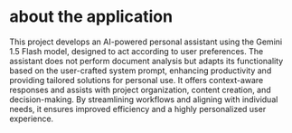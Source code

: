 # about the application

This project develops an AI-powered personal assistant using the Gemini 1.5 Flash model, designed to act according to user preferences. The assistant does not perform document analysis but adapts its functionality based on the user-crafted system prompt, enhancing productivity and providing tailored solutions for personal use. It offers context-aware responses and assists with project organization, content creation, and decision-making. By streamlining workflows and aligning with individual needs, it ensures improved efficiency and a highly personalized user experience.
